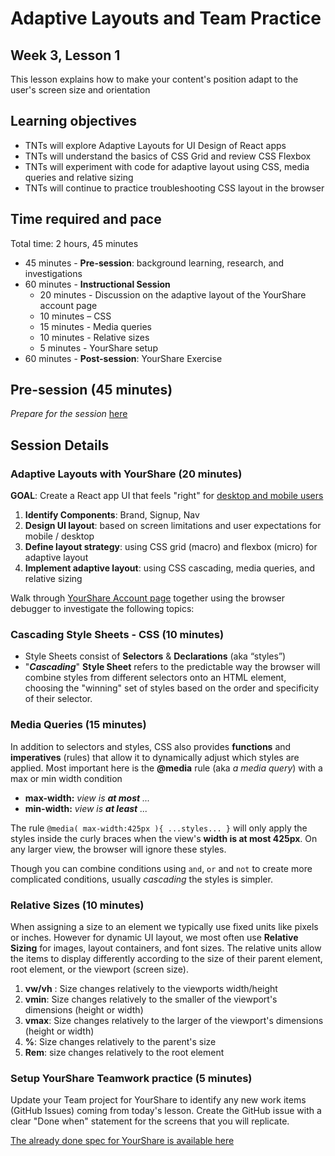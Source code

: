 # Adaptive Layouts and Team Practice

## Week 3, Lesson 1

This lesson explains how to make your content's position adapt to the user's screen size and orientation

## Learning objectives

* TNTs will explore Adaptive Layouts for UI Design of React apps
* TNTs will understand the basics of CSS Grid and review CSS Flexbox
* TNTs will experiment with code for adaptive layout using CSS, media queries and relative sizing
*  TNTs will continue to practice troubleshooting CSS layout in the browser

## Time required and pace

Total time: 2 hours, 45 minutes

- 45 minutes - **Pre-session**: background learning, research, and investigations
- 60 minutes - **Instructional Session**
  - 20 minutes - Discussion on the adaptive layout of the  YourShare account page
  - 10 minutes –  CSS
  - 15 minutes - Media queries
  - 10 minutes - Relative sizes
  - 5 minutes - YourShare setup
- 60 minutes - **Post-session**: YourShare Exercise

## Pre-session (45 minutes)

*Prepare for the session* [here](../../../wiki/[ENG2.2]View-component-layout)

## Session Details

### Adaptive Layouts with YourShare (20 minutes)

**GOAL**: Create a React app UI that feels "right" for [desktop and mobile users](./[ENG3.0]YourShare-layout.pdf)

1. **Identify Components**: Brand, Signup, Nav
2. **Design UI layout**: based on screen limitations and user expectations for mobile / desktop 
3. **Define layout strategy**: using CSS grid (macro) and flexbox (micro) for adaptive layout
4. **Implement adaptive layout**: using CSS cascading, media queries, and relative sizing

Walk through [YourShare Account page](https://github.com/tnt-summer-academy/Samples/tree/main/Week_3/adaptive-layouts) together using the browser debugger to investigate the following topics:

### Cascading Style Sheets - CSS (10 minutes)

- Style Sheets consist of **Selectors** & **Declarations** (aka “styles”)
- "***Cascading***" **Style Sheet** refers to the predictable way the browser will combine styles from different selectors onto an HTML element, choosing the "winning" set of styles based on the order and specificity of their selector. 

### Media Queries (15 minutes)

In addition to selectors and styles, CSS also provides **functions** and **imperatives** (rules) that allow it to dynamically adjust which styles are applied. Most important here is the **@media** rule (aka *a media query*) with a max or min width condition

- **max-width:** *view is **at most** ...*
- **min-width:** *view is **at least** ...*

The rule  `@media( max-width:425px ){ ...styles... }` will only apply the styles inside the curly braces when the view's **width is at most 425px**. On any larger view, the browser will ignore these styles.

Though you can combine conditions using `and`, `or` and `not` to create more complicated conditions, usually *cascading* the styles is simpler.

### Relative Sizes (10 minutes)

When assigning a size to an element we typically use fixed units like pixels or inches. However for dynamic UI layout, we most often use **Relative Sizing** for images, layout containers, and font sizes. The relative units allow the items to display differently according to the size of their parent element, root element, or the viewport (screen size).

1. **vw/vh** : Size changes relatively to the viewports width/height
2. **vmin**: Size changes relatively to the smaller of the viewport&#39;s dimensions (height or width)
3. **vmax**: Size changes relatively to the larger of the viewport's dimensions (height or width)
4. **%**: Size changes relatively to the parent's size
5. **Rem**: size changes relatively to the root element

### Setup YourShare Teamwork practice (5 minutes)

Update your Team project for YourShare to identify any new work items (GitHub Issues) coming from today's lesson. Create the GitHub issue with a clear "Done when" statement for the screens that you will replicate.

[The already done spec for YourShare is available here](../Reference/Sample%20spec%20-%20YourShare.md)

<!-- 
## Post-session (60 minutes)

- View the post-session [here](../../../wiki/[ENG3.0]-Adaptive-layouts)
-->
